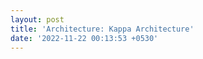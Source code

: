 ```yaml
---
layout: post
title: 'Architecture: Kappa Architecture'
date: '2022-11-22 00:13:53 +0530'
---
```

